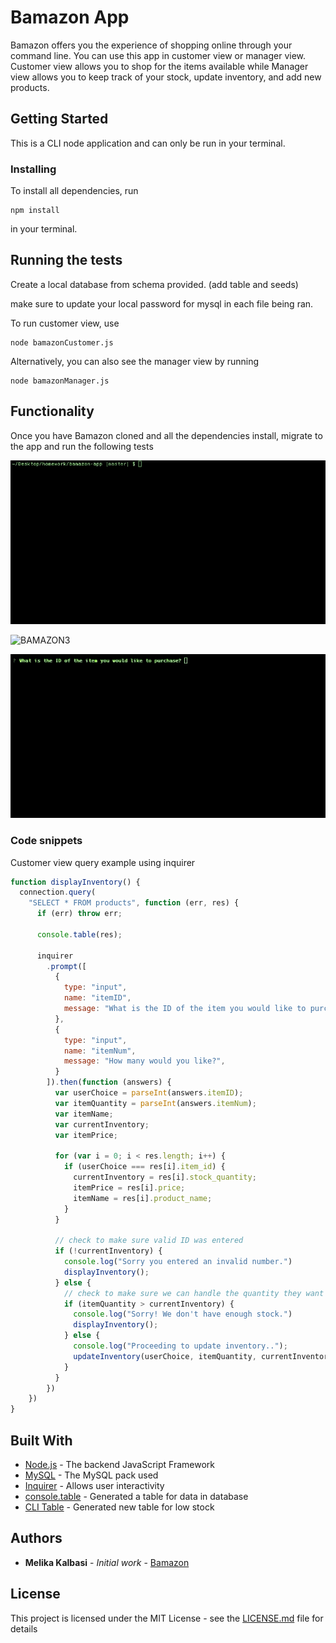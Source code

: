 # Bamazon App

Bamazon offers you the experience of shopping online through your command line. You can use this app in customer view or manager view. Customer view allows you to shop for the items available while Manager view allows you to keep track of your stock, update inventory, and add new products.

## Getting Started

This is a CLI node application and can only be run in your terminal.

### Installing

To install all dependencies, run 

```
npm install 
```

in your terminal.


## Running the tests

Create a local database from schema provided. (add table and seeds)

make sure to update your local password for mysql in each file being ran.

To run customer view, use 
```
node bamazonCustomer.js
```

Alternatively, you can also see the manager view by running
```
node bamazonManager.js
```

## Functionality

Once you have Bamazon cloned and all the dependencies install, migrate to the app and run the following tests

![BAMAZON](images/bamazon_gif.gif)

![BAMAZON3](images/bamazon_gif3.gif)

![BAMAZON2](images/bamazon_gif2.gif)

### Code snippets

Customer view query example using inquirer
```javascript
function displayInventory() {
  connection.query(
    "SELECT * FROM products", function (err, res) {
      if (err) throw err;

      console.table(res);

      inquirer
        .prompt([
          {
            type: "input",
            name: "itemID",
            message: "What is the ID of the item you would like to purchase?",
          },
          {
            type: "input",
            name: "itemNum",
            message: "How many would you like?",
          }
        ]).then(function (answers) {
          var userChoice = parseInt(answers.itemID);
          var itemQuantity = parseInt(answers.itemNum);
          var itemName;
          var currentInventory;
          var itemPrice;

          for (var i = 0; i < res.length; i++) {
            if (userChoice === res[i].item_id) {
              currentInventory = res[i].stock_quantity;
              itemPrice = res[i].price;
              itemName = res[i].product_name;
            }
          }

          // check to make sure valid ID was entered
          if (!currentInventory) {
            console.log("Sorry you entered an invalid number.")
            displayInventory();
          } else {
            // check to make sure we can handle the quantity they want to order.
            if (itemQuantity > currentInventory) {
              console.log("Sorry! We don't have enough stock.")
              displayInventory();
            } else {
              console.log("Proceeding to update inventory..");
              updateInventory(userChoice, itemQuantity, currentInventory, itemPrice, itemName);
            }
          }
        })
    })
}
```


## Built With

* [Node.js](https://nodejs.org/en/) - The backend JavaScript Framework
* [MySQL](https://www.npmjs.com/package/mysql) - The MySQL pack used
* [Inquirer](https://www.npmjs.com/package/inquirer) - Allows user interactivity
* [console.table](https://www.npmjs.com/package/console.table) - Generated a table for data in database
* [CLI Table](https://www.npmjs.com/package/cli-table) - Generated new table for low stock


## Authors

* **Melika Kalbasi** - *Initial work* - [Bamazon](https://github.com/melikalbasi/bamazon-app)

## License

This project is licensed under the MIT License - see the [LICENSE.md](LICENSE.md) file for details

